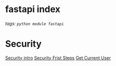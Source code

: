 # fastapi index
###### tags: `python module fastapi`

# Security
[Security intro](/doZzz5c6R3aQR5fP5hPWYg)
[Security Frist Steps](/CzMPDZevSly49YeNJw925g)
[Get Current User](/lfRfHIeyR_2EBguvCcaMzw)